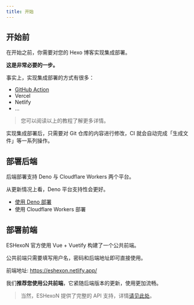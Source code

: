 ```yaml
---
title: 开始
---
```


## 开始前

在开始之前，你需要对您的 Hexo 博客实现集成部署。

**这是非常必要的一步。**

事实上，实现集成部署的方式有很多：

- [GitHub Action](https://blog.yfun.top/posts/2241387868/)
- Vercel
- Netlify
- ...

> 您可以阅读以上的教程了解更多详情。

实现集成部署后，只需要对 Git 仓库的内容进行修改，CI 就会自动完成「生成文件」等一系列操作。

## 部署后端

后端部署支持 Deno 与 Cloudflare Workers 两个平台。

从更新情况上看，Deno 平台支持性会更好。

- [使用 Deno 部署](/deploy/deno.html)
- 使用 Cloudflare Workers 部署


## 部署前端

ESHexoN 官方使用 Vue + Vuetify 构建了一个公共前端。

公共前端只需要填写用户名，密码和后端地址即可直接使用。

前端地址: https://eshexon.netlify.app/

我们**推荐您使用公共前端**，它紧随后端版本的更新，使用更加流畅。

> 当然，ESHexoN 提供了完整的 API 支持，详情[请见此处](/api/)。




